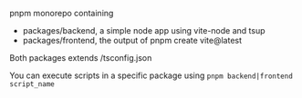 pnpm monorepo containing
- packages/backend, a simple node app using vite-node and tsup
- packages/frontend, the output of pnpm create vite@latest

Both packages extends /tsconfig.json

You can execute scripts in a specific package using `pnpm backend|frontend script_name`
